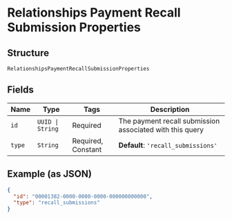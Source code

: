 
# Relationships Payment Recall Submission Properties

## Structure

`RelationshipsPaymentRecallSubmissionProperties`

## Fields

| Name | Type | Tags | Description |
|  --- | --- | --- | --- |
| `id` | `UUID \| String` | Required | The payment recall submission associated with this query |
| `type` | `String` | Required, Constant | **Default**: `'recall_submissions'` |

## Example (as JSON)

```json
{
  "id": "00001382-0000-0000-0000-000000000000",
  "type": "recall_submissions"
}
```

